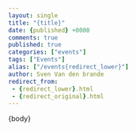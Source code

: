 ```yaml
---
layout: single
title: "{title}"
date: {published} +0000
comments: true
published: true
categories: ["events"]
tags: ["Events"]
alias: ["/events{redirect_lower}"]
author: Sven Van den brande
redirect_from:
 - {redirect_lower}.html
 - {redirect_original}.html
---
```


{body}
